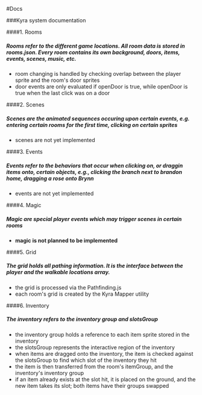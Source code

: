 #Docs

###Kyra system documentation

####1. Rooms
##### Rooms refer to the different game locations. All room data is stored in **rooms.json.** Every room contains its own background, doors, items, events, scenes, music, etc.
- room changing is handled by checking overlap between the player sprite and the room's door sprites
- door events are only evaluated if openDoor is true, while openDoor is true when the last click was on a door

####2. Scenes
##### Scenes are the animated sequences occuring upon certain events, e.g. entering certain rooms for the first time, clicking on certain sprites
- scenes are not yet implemented

####3. Events
##### Events refer to the behaviors that occur when clicking on, or draggin items onto, certain objects, e.g., clicking the branch next to brandon home, dragging a rose onto Brynn
- events are not yet implemented

####4. Magic
##### Magic are special player events which may trigger scenes in certain rooms
- **magic is not planned to be implemented**

####5. Grid
##### The grid holds all pathing information. It is the interface between the player and the walkable locations array.
- the grid is processed via the Pathfinding.js
- each room's grid is created by the Kyra Mapper utility

####6. Inventory
##### The inventory refers to the inventory group and slotsGroup
- the inventory group holds a reference to each item sprite stored in the inventory
- the slotsGroup represents the interactive region of the inventory
- when items are dragged onto the inventory, the item is checked against the slotsGroup to find which slot of the inventory they hit
- the item is then transferred from the room's itemGroup, and the inventory's inventory group
- if an item already exists at the slot hit, it is placed on the ground, and the new item takes its slot; both items have their groups swapped
